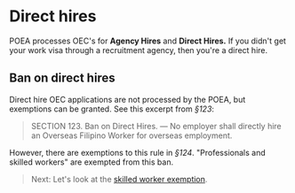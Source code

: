 # Direct hires

POEA processes OEC's for **Agency Hires** and **Direct Hires.** If you didn't get your work visa through a recruitment agency, then you're a direct hire.

## Ban on direct hires

Direct hire OEC applications are not processed by the POEA, but exemptions can be granted. See this excerpt from _§123_:

> SECTION 123. Ban on Direct Hires. — No employer shall directly hire an Overseas Filipino Worker for overseas employment.

However, there are exemptions to this rule in _§124_. "Professionals and skilled workers" are exempted from this ban.
<br>

> Next: Let's look at the [skilled worker exemption](./direct_hire_exception.md).
